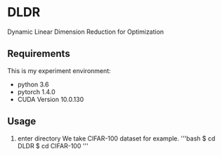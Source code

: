# DLDR
Dynamic Linear Dimension Reduction for Optimization

## Requirements
This is my experiment environment:
+ python 3.6
+ pytorch 1.4.0
+ CUDA Version 10.0.130

## Usage
1. enter directory
We take CIFAR-100 dataset for example.
'''bash
$ cd DLDR
$ cd CIFAR-100
'''

